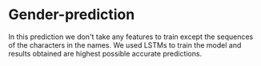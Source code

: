 # Gender-prediction

In this prediction we don't take any features to train except the sequences of the characters in the names. We used LSTMs to train the model and results obtained are highest possible accurate predictions.
